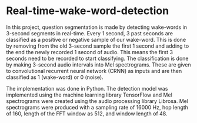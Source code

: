 # Real-time-wake-word-detection
In this project, question segmentation is made by detecting wake-words in 3-second segments in real-time. Every 1 second, 3 past seconds are classified as a positive or negative sample of our wake-word. This is done by removing from the old 3-second sample the first 1 second and adding to the end the newly recorded 1 second of audio. This means the first 3 seconds need to be recorded to start classifying. The classification is done by making 3-second audio intervals into Mel spectrograms. These are given to convolutional recurrent neural network (CRNN) as inputs and are then classified as 1 (wake-word) or 0 (noise).  

The implementation was done in Python. The detection model was implemented using the machine learning library TensorFlow and Mel spectrograms were created using the audio processing library Librosa. Mel spectrograms were produced with a sampling rate of 16000 Hz, hop length of 160, length of the FFT window as 512, and window length of 48.
